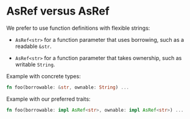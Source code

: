 # AsRef<str> versus AsRef<str>

We prefer to use function definitions with flexible strings:

* `AsRef<str>` for a function parameter that uses borrowing, such as a readable `&str`.

* `AsRef<str>` for a function parameter that takes ownership, such as writable `String`.

Example with concrete types:

```rust
fn foo(borrowable: &str, ownable: String) ...
```

Example with our preferred traits:

```rust
fn foo(borrowable: impl AsRef<str>, ownable: impl AsRef<str>) ...
```
